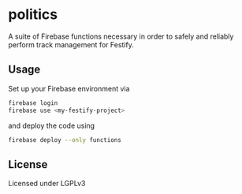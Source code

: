 # politics

A suite of Firebase functions necessary in order to safely and reliably perform track management for Festify.

## Usage

Set up your Firebase environment via 

```bash
firebase login
firebase use <my-festify-project>
```

and deploy the code using

```bash
firebase deploy --only functions
```

## License

Licensed under LGPLv3